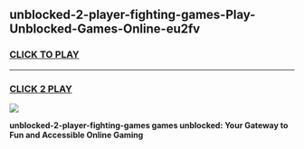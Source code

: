
## unblocked-2-player-fighting-games-Play-Unblocked-Games-Online-eu2fv
<h3>
<a href="https://premium76.site?title=unblocked-2-player-fighting-games&ref=24A">CLICK TO PLAY</a></h3>
<hr>

<h3>
<a href="https://premium76.site?title=unblocked-2-player-fighting-games&ref=24A">CLICK 2 PLAY</a>
  
</h3>

<a href="https://premium76.site?title=unblocked-2-player-fighting-games&ref=24A"><img src="https://clearcache.store/games.png"></a>


**unblocked-2-player-fighting-games games unblocked: Your Gateway to Fun and Accessible Online Gaming**
